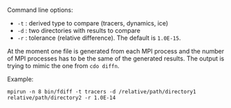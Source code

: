 Command line options:

- `-t` : derived type to compare (tracers, dynamics, ice)
- `-d` : two directories with results to compare
- `-r` : tolerance (relative difference). The default is `1.0E-15`.

At the moment one file is generated from each MPI process and the number of MPI processes has to be the same of the generated results. The output is trying to mimic the one from `cdo diffn`.

Example:

`mpirun -n 8 bin/fdiff -t tracers -d /relative/path/directory1 relative/path/directory2 -r 1.0E-14`

